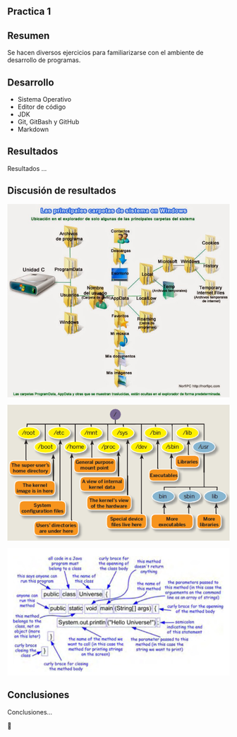 ## Practica 1

## Resumen

Se hacen diversos ejercicios para familiarizarse con el ambiente de desarrollo de programas.

## Desarrollo

- Sistema Operativo
- Editor de código
- JDK
- Git, GitBash y GitHub
- Markdown

## Resultados

Resultados ...

## Discusión de resultados

![filesystemWin](./imgs/filesystemWin.jpg "filesystemWin")

![filesystemLinux](./imgs/filesystemLinux.png "filesystemLinux")

![Universe](./imgs/Universe.jpg "Universe")


## Conclusiones

Conclusiones...


:rocket:


